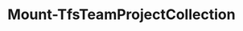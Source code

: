 ﻿---
title: Mount-TfsTeamProjectCollection
breadcrumbs: [ "TeamProjectCollection" ]
parent: "TeamProjectCollection"
description: "Attaches a team project collection database to a Team Foundation Server installation."
remarks: 
parameterSets: 
  "_All_": [ Clone, Collection, ConnectionString, DatabaseName, DatabaseServer, Description, InitialState, PollingInterval, Server, Timeout ] 
  "Use database server":  
    Collection: 
      type: "string"  
      position: "0"  
      required: true  
    DatabaseName: 
      type: "string"  
      required: true  
    DatabaseServer: 
      type: "string"  
      required: true  
    Clone: 
      type: "SwitchParameter"  
    Description: 
      type: "string"  
    InitialState: 
      type: "string"  
    PollingInterval: 
      type: "int"  
    Server: 
      type: "object"  
    Timeout: 
      type: "TimeSpan"  
  "Use connection string":  
    Collection: 
      type: "string"  
      position: "0"  
      required: true  
    ConnectionString: 
      type: "string"  
      required: true  
    Clone: 
      type: "SwitchParameter"  
    Description: 
      type: "string"  
    InitialState: 
      type: "string"  
    PollingInterval: 
      type: "int"  
    Server: 
      type: "object"  
    Timeout: 
      type: "TimeSpan" 
parameters: 
  - name: "Collection" 
    description: "Specifies the name of the collection to attach. It can be different from the original name - in that case, it is attached under a new name." 
    required: true 
    globbing: false 
    position: 0 
    type: "string" 
    aliases: [ Name ] 
  - name: "Name" 
    description: "Specifies the name of the collection to attach. It can be different from the original name - in that case, it is attached under a new name.This is an alias of the Collection parameter." 
    required: true 
    globbing: false 
    position: 0 
    type: "string" 
    aliases: [ Name ] 
  - name: "Description" 
    description: "Specifies a new description for the collection. When omitted, it retains the original description." 
    globbing: false 
    type: "string" 
  - name: "DatabaseServer" 
    description: "Specifies the name of the SQL Server instance where the database is stored." 
    required: true 
    globbing: false 
    type: "string" 
  - name: "DatabaseName" 
    description: "Specifies the name of the collection database." 
    required: true 
    globbing: false 
    type: "string" 
  - name: "ConnectionString" 
    description: "Specifies the connection string of the collection database." 
    required: true 
    globbing: false 
    type: "string" 
  - name: "InitialState" 
    description: "Specifies whether the collection will be started ou stopped after being attached. When omitted, the collection is automatically started and goes online after being attached." 
    globbing: false 
    type: "string" 
    defaultValue: "Started" 
  - name: "Clone" 
    description: "Changes the internal collection IDs upon attaching to that a \"clone\" of the original collection can be attached to the same server." 
    globbing: false 
    type: "SwitchParameter" 
    defaultValue: "False" 
  - name: "PollingInterval" 
    description: "Specifies the polling interval (in seconds) to get an updated status from the server. When omitted, defaults to 5 seconds." 
    globbing: false 
    type: "int" 
    defaultValue: "5" 
  - name: "Timeout" 
    description: "Specifies the maximum period of time this cmdlet should wait for the attach procedure to complete. By default, it waits indefinitely until the collection servicing completes." 
    globbing: false 
    type: "TimeSpan" 
    defaultValue: "10675199.02:48:05.4775807" 
  - name: "Server" 
    description: "Specifies the URL to the Team Foundation Server to connect to, a TfsConfigurationServer object (Windows PowerShell only), or a VssConnection object. When omitted, it defaults to the connection set by Connect-TfsConfiguration (if any). For more details, see the Get-TfsConfigurationServer cmdlet." 
    globbing: false 
    pipelineInput: "true (ByValue)" 
    type: "object"
inputs: 
  - type: "System.Object" 
    description: "Specifies the URL to the Team Foundation Server to connect to, a TfsConfigurationServer object (Windows PowerShell only), or a VssConnection object. When omitted, it defaults to the connection set by Connect-TfsConfiguration (if any). For more details, see the Get-TfsConfigurationServer cmdlet."
outputs: 
notes: 
relatedLinks: 
  - text: "Online Version:" 
    uri: "https://tfscmdlets.dev/Cmdlets/TeamProjectCollection/Mount-TfsTeamProjectCollection"
aliases: 
examples: 
---
